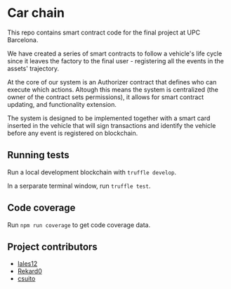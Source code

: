# Car chain

This repo contains smart contract code for the final project at UPC Barcelona.

We have created a series of smart contracts to follow a vehicle's life cycle since it leaves the factory to the final user - registering all the events in the assets' trajectory.

At the core of our system is an Authorizer contract that defines who can execute which actions. Altough this means the system is centralized (the owner of the contract sets permissions), it allows for smart contract updating, and functionality extension.

The system is designed to be implemented together with a smart card inserted in the vehicle that will sign transactions and identify the vehicle before any event is registered on blockchain.

## Running tests

Run a local development blockchain with `truffle develop`.

In a serparate terminal window, run `truffle test`.

## Code coverage

Run `npm run coverage` to get code coverage data.

## Project contributors

- [lales12](https://github.com/lales12)
- [Rekard0](https://github.com/Rekard0)
- [csuito](https://github.com/csuito)
